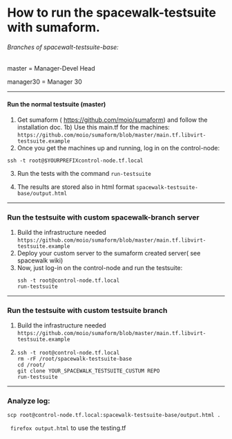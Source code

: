 # How to run the spacewalk-testsuite with sumaform.

######  Branches of spacewalt-testsuite-base:

master = Manager-Devel Head

manager30 = Manager 30

___
#### Run the normal testsuite (master)

1) Get sumaform ( https://github.com/moio/sumaform) and follow the installation doc.
1b) Use this main.tf for the machines: ```https://github.com/moio/sumaform/blob/master/main.tf.libvirt-testsuite.example```
2) Once you get the machines up and running, log in on the control-node:

```ssh -t root@$YOURPREFIXcontrol-node.tf.local```

3) Run the tests with the command ```run-testsuite ``` 

4) The results are stored also in html format ```spacewalk-testsuite-base/output.html ``` 


___
### Run the testsuite with custom spacewalk-branch server

1)  Build the infrastructure needed  ```https://github.com/moio/sumaform/blob/master/main.tf.libvirt-testsuite.example```
2)  Deploy your custom  server to  the sumaform created server( see spacewalk wiki)
3) Now, just log-in on the control-node and run the testsuite:
     ```console
     ssh -t root@control-node.tf.local
     run-testsuite
     ```

___
### Run the testsuite with custom testsuite branch

1)  Build the infrastructure needed  ```https://github.com/moio/sumaform/blob/master/main.tf.libvirt-testsuite.example```
2)   ```console
     ssh -t root@control-node.tf.local
     rm -rF /root/spacewalk-testsuite-base
     cd /root/
     git clone YOUR_SPACEWALK_TESTSUITE_CUSTUM REPO
     run-testsuite
     ```
    
___
### Analyze log:
 
 ``` scp root@control-node.tf.local:spacewalk-testsuite-base/output.html . ```
 
 ``` firefox output.html```
  to use the testing.tf
 

 
 
